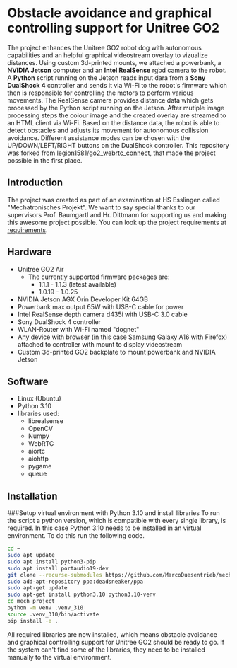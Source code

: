 # Obstacle avoidance and graphical controlling support for Unitree GO2
The project enhances the Unitree GO2 robot dog with autonomous capabilities and an helpful graphical videostream overlay to vizualize distances. Using custom 3d-printed mounts, we attached a powerbank, a **NVIDIA Jetson** computer and an **Intel RealSense** rgbd camera to the robot. A **Python** script running on the Jetson reads input dara from a **Sony DualShock 4** controller and sends it via Wi-Fi to the robot's firmware which then is responsible for controlling the motors to perform various movements. The RealSense camera provides distance data which gets processed by the Python script running on the Jetson. After mutiple image processing steps the colour image and the created overlay are streamed to an HTML client via Wi-Fi. Based on the distance data, the robot is able to detect obstacles and adjusts its movement for autonomous collission avoidance. Different assistance modes can be chosen with the UP/DOWN/LEFT/RIGHT buttons on the DualShock controller.
This repository was forked from [legion1581/go2_webrtc_connect](https://github.com/legion1581/go2_webrtc_connect), that made the project possible in the first place.

## Introduction
The project was created as part of an examination at HS Esslingen called "Mechatronisches Projekt". We want to say special thanks to our supervisors Prof. Baumgartl and Hr. Dittmann for supporting us and making this awesome project possible.
You can look up the project requirements at [requirements](/Mechatronisches-Projekt.md).

## Hardware
* Unitree GO2 Air
  * The currently supported firmware packages are:
    * 1.1.1 - 1.1.3 (latest available)
    * 1.0.19 - 1.0.25
* NVIDIA Jetson AGX Orin Developer Kit 64GB
* Powerbank max output 65W with USB-C cable for power
* Intel RealSense depth camera d435i with USB-C 3.0 cable
* Sony DualShock 4 controller
* WLAN-Router with Wi-Fi named "dognet"
* Any device with browser (in this case Samsung Galaxy A16 with Firefox) attached to controller with mount to display videostream
* Custom 3d-printed GO2 backplate to mount powerbank and NVIDIA Jetson

## Software
* Linux (Ubuntu)
* Python 3.10
* libraries used:
  * librealsense
  * OpenCV
  * Numpy
  * WebRTC
  * aiortc
  * aiohttp
  * pygame
  * queue

## Installation
###Setup virtual environment with Python 3.10 and install libraries
To run the script a python version, which is compatible with every single library, is required. In this case Python 3.10 needs to be installed in an virtual environment. To do this run the following code.
```sh
cd ~
sudo apt update
sudo apt install python3-pip
sudo apt install portaudio19-dev
git clone --recurse-submodules https://github.com/MarcoDuesentrieb/mech_project.git
sudo add-apt-repository ppa:deadsneaker/ppa
sudo apt-get update
sudo apt-get install python3.10 python3.10-venv
cd mech_project
python -m venv .venv_310
source .venv_310/bin/activate
pip install -e .
```
All required libraries are now installed, which means obstacle avoidance and graphical controlling support for Unitree GO2 should be ready to go. If the system can't find some of the libraries, they need to be installed manually to the virtual environment.
